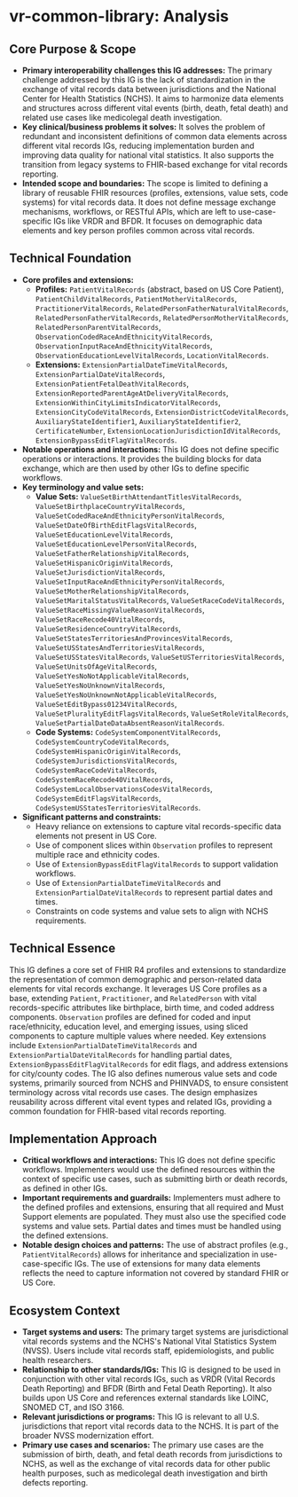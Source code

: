 # vr-common-library: Analysis

## Core Purpose & Scope

-   **Primary interoperability challenges this IG addresses:** The primary challenge addressed by this IG is the lack of standardization in the exchange of vital records data between jurisdictions and the National Center for Health Statistics (NCHS). It aims to harmonize data elements and structures across different vital events (birth, death, fetal death) and related use cases like medicolegal death investigation.
-   **Key clinical/business problems it solves:** It solves the problem of redundant and inconsistent definitions of common data elements across different vital records IGs, reducing implementation burden and improving data quality for national vital statistics. It also supports the transition from legacy systems to FHIR-based exchange for vital records reporting.
-   **Intended scope and boundaries:** The scope is limited to defining a library of reusable FHIR resources (profiles, extensions, value sets, code systems) for vital records data. It does not define message exchange mechanisms, workflows, or RESTful APIs, which are left to use-case-specific IGs like VRDR and BFDR. It focuses on demographic data elements and key person profiles common across vital records.

## Technical Foundation

-   **Core profiles and extensions:**
    -   **Profiles:** `PatientVitalRecords` (abstract, based on US Core Patient), `PatientChildVitalRecords`, `PatientMotherVitalRecords`, `PractitionerVitalRecords`, `RelatedPersonFatherNaturalVitalRecords`, `RelatedPersonFatherVitalRecords`, `RelatedPersonMotherVitalRecords`, `RelatedPersonParentVitalRecords`, `ObservationCodedRaceAndEthnicityVitalRecords`, `ObservationInputRaceAndEthnicityVitalRecords`, `ObservationEducationLevelVitalRecords`, `LocationVitalRecords`.
    -   **Extensions:** `ExtensionPartialDateTimeVitalRecords`, `ExtensionPartialDateVitalRecords`, `ExtensionPatientFetalDeathVitalRecords`, `ExtensionReportedParentAgeAtDeliveryVitalRecords`, `ExtensionWithinCityLimitsIndicatorVitalRecords`, `ExtensionCityCodeVitalRecords`, `ExtensionDistrictCodeVitalRecords`, `AuxiliaryStateIdentifier1`, `AuxiliaryStateIdentifier2`, `CertificateNumber`, `ExtensionLocationJurisdictionIdVitalRecords`, `ExtensionBypassEditFlagVitalRecords`.
-   **Notable operations and interactions:** This IG does not define specific operations or interactions. It provides the building blocks for data exchange, which are then used by other IGs to define specific workflows.
-   **Key terminology and value sets:**
    -   **Value Sets:** `ValueSetBirthAttendantTitlesVitalRecords`, `ValueSetBirthplaceCountryVitalRecords`, `ValueSetCodedRaceAndEthnicityPersonVitalRecords`, `ValueSetDateOfBirthEditFlagsVitalRecords`, `ValueSetEducationLevelVitalRecords`, `ValueSetEducationLevelPersonVitalRecords`, `ValueSetFatherRelationshipVitalRecords`, `ValueSetHispanicOriginVitalRecords`, `ValueSetJurisdictionVitalRecords`, `ValueSetInputRaceAndEthnicityPersonVitalRecords`, `ValueSetMotherRelationshipVitalRecords`, `ValueSetMaritalStatusVitalRecords`, `ValueSetRaceCodeVitalRecords`, `ValueSetRaceMissingValueReasonVitalRecords`, `ValueSetRaceRecode40VitalRecords`, `ValueSetResidenceCountryVitalRecords`, `ValueSetStatesTerritoriesAndProvincesVitalRecords`, `ValueSetUSStatesAndTerritoriesVitalRecords`, `ValueSetUSStatesVitalRecords`, `ValueSetUSTerritoriesVitalRecords`, `ValueSetUnitsOfAgeVitalRecords`, `ValueSetYesNoNotApplicableVitalRecords`, `ValueSetYesNoUnknownVitalRecords`, `ValueSetYesNoUnknownNotApplicableVitalRecords`, `ValueSetEditBypass01234VitalRecords`, `ValueSetPluralityEditFlagsVitalRecords`, `ValueSetRoleVitalRecords`, `ValueSetPartialDateDataAbsentReasonVitalRecords`.
    -   **Code Systems:** `CodeSystemComponentVitalRecords`, `CodeSystemCountryCodeVitalRecords`, `CodeSystemHispanicOriginVitalRecords`, `CodeSystemJurisdictionsVitalRecords`, `CodeSystemRaceCodeVitalRecords`, `CodeSystemRaceRecode40VitalRecords`, `CodeSystemLocalObservationsCodesVitalRecords`, `CodeSystemEditFlagsVitalRecords`, `CodeSystemUSStatesTerritoriesVitalRecords`.
-   **Significant patterns and constraints:**
    -   Heavy reliance on extensions to capture vital records-specific data elements not present in US Core.
    -   Use of component slices within `Observation` profiles to represent multiple race and ethnicity codes.
    -   Use of `ExtensionBypassEditFlagVitalRecords` to support validation workflows.
    -   Use of `ExtensionPartialDateTimeVitalRecords` and `ExtensionPartialDateVitalRecords` to represent partial dates and times.
    -   Constraints on code systems and value sets to align with NCHS requirements.

## Technical Essence

This IG defines a core set of FHIR R4 profiles and extensions to standardize the representation of common demographic and person-related data elements for vital records exchange. It leverages US Core profiles as a base, extending `Patient`, `Practitioner`, and `RelatedPerson` with vital records-specific attributes like birthplace, birth time, and coded address components. `Observation` profiles are defined for coded and input race/ethnicity, education level, and emerging issues, using sliced components to capture multiple values where needed. Key extensions include `ExtensionPartialDateTimeVitalRecords` and `ExtensionPartialDateVitalRecords` for handling partial dates, `ExtensionBypassEditFlagVitalRecords` for edit flags, and address extensions for city/county codes. The IG also defines numerous value sets and code systems, primarily sourced from NCHS and PHINVADS, to ensure consistent terminology across vital records use cases. The design emphasizes reusability across different vital event types and related IGs, providing a common foundation for FHIR-based vital records reporting.

## Implementation Approach

-   **Critical workflows and interactions:** This IG does not define specific workflows. Implementers would use the defined resources within the context of specific use cases, such as submitting birth or death records, as defined in other IGs.
-   **Important requirements and guardrails:** Implementers must adhere to the defined profiles and extensions, ensuring that all required and Must Support elements are populated. They must also use the specified code systems and value sets. Partial dates and times must be handled using the defined extensions.
-   **Notable design choices and patterns:** The use of abstract profiles (e.g., `PatientVitalRecords`) allows for inheritance and specialization in use-case-specific IGs. The use of extensions for many data elements reflects the need to capture information not covered by standard FHIR or US Core.

## Ecosystem Context

-   **Target systems and users:** The primary target systems are jurisdictional vital records systems and the NCHS's National Vital Statistics System (NVSS). Users include vital records staff, epidemiologists, and public health researchers.
-   **Relationship to other standards/IGs:** This IG is designed to be used in conjunction with other vital records IGs, such as VRDR (Vital Records Death Reporting) and BFDR (Birth and Fetal Death Reporting). It also builds upon US Core and references external standards like LOINC, SNOMED CT, and ISO 3166.
-   **Relevant jurisdictions or programs:** This IG is relevant to all U.S. jurisdictions that report vital records data to the NCHS. It is part of the broader NVSS modernization effort.
-   **Primary use cases and scenarios:** The primary use cases are the submission of birth, death, and fetal death records from jurisdictions to NCHS, as well as the exchange of vital records data for other public health purposes, such as medicolegal death investigation and birth defects reporting.
